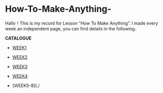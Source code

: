 # How-To-Make-Anything-
Hallo！This is my record for Lesson “How To Make Anything”. I made every week an independent page, you can find details in the following.

**CATALOGUE**

- [WEEK1](./WEEK.1_3D%20SCAN/README.md)


- [WEEK2](./WEEK.2_MODIFY_3DMODEL/README.md)


- [WEEK3](./WEEK3/README.md)

- [WEEK4](./WEEK4/README.md)

- [WEEK5-8](./
